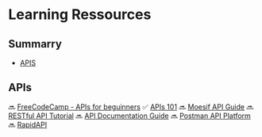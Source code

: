 # Learning Ressources

## Summarry
- [APIS](#apis)

## APIs
🔜 [FreeCodeCamp - APIs for beguinners](https://www.youtube.com/watch?v=WXsD0ZgxjRw&t=1132s)
✅ [APIs 101](https://www.youtube.com/watch?v=bKKZFRJ9R80)
🔜 [Moesif API Guide](https://www.moesif.com/blog/api-guide/)
🔜 [RESTful API Tutorial](https://www.restapitutorial.com/)
🔜 [API Documentation Guide](https://idratherbewriting.com/learnapidoc/)
🔜 [Postman API Platform](https://www.postman.com/)
🔜 [RapidAPI](https://rapidapi.com/)
